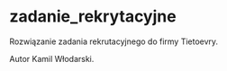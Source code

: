 # zadanie_rekrytacyjne

Rozwiązanie zadania rekrutacyjnego do firmy Tietoevry.

Autor Kamil Włodarski.
